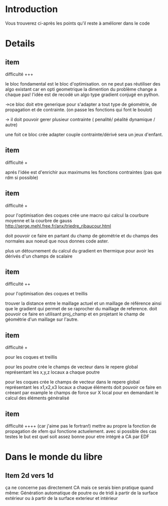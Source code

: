 # Introduction #

Vous trouverez ci-après les points qu'il reste à améliorer dans le code


# Details #


## item ##
difficulté +++

le bloc fondamental est le bloc d'optimisation.
on ne peut pas réutiliser des algo existant car en opti geometrique la
dimention du problème change a chaque pas!
l'idée est de recodé un algo type gradient conjugé en python.

->ce bloc doit etre generique pour s'adapter a tout type de géométrie,
de propagation et de contrainte. (on passe les fonctions qui font le
boulot)

-> il doit pouvoir gerer plusieur contrainte ( penalité/ péalité
dynamique / autre)



une foit ce bloc crée adapter couple contrainte/dérivé sera un jeux d'enfant.





## item ##

difficulté +

aprés l'idée est d'enrichir aux maximums les fonctions contraintes
(pas que rdm si possible)





## item ##

difficulté +

pour l'optimisation des coques
crée une macro qui calcul la courbure moyenne et la courbre de gauss
http://serge.mehl.free.fr/anx/triedre_ribaucour.html

doit pouvoir ce faire en partant du champ de géométrie et du champs
des normales aux noeud que nous donnes code aster.

plus un détournement du calcul du gradient en thermique pour avoir les
dérivés d'un champs de scalaire





## item ##

difficulté ++

pour l'optimisation des coques et treillis

trouver la distance entre le maillage actuel et un maillage de
référence ainsi que le gradient qui permet de se raprocher du maillage
de reference.
doit pouvoir ce faire en utilisant proj\_champ et en projetant le champ
de géométrie d'un maillage sur l'autre.





## item ##

difficulté +

pour les coques et treillis

pour les poutre crée le champs de vecteur dans le repere global
représentant les x,y,z locaux a chaque poutre

pour les coques crée le champs de vecteur dans le repere global
représentant les x1,x2,x3 locaux a chaque éléments
doit pouvoir ce faire en créeant par example le champs de force sur X
local pour en demandant le calcul des éléments généralisé





## item ##

difficulté ++++ (car j'aime pas le fortran!)
mettre au propre la fonction de propagation de xfem qui fonctione actuelement.
avec si possible des cas testes
le but est quel soit assez bonne pour etre intégré a CA par EDF


# Dans le monde du libre #

## Item 2d vers 1d ##
ça ne concerne pas directement CA mais ce serais bien pratique quand même:
Génération automatique de poutre ou de tridi à partir de la surface extérieur ou à partir de la surface exterieur et intérieur